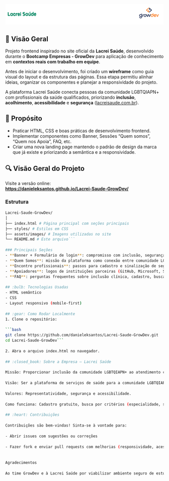   <img src="./assets/images/logo-lacrei-grow.png" />

## :rocket: Visão Geral
Projeto frontend inspirado no site oficial da **Lacrei Saúde**, desenvolvido durante o **Bootcamp Empresas - GrowDev** para aplicação de conhecimento em **contextos reais com trabalho em equipe**.  

Antes de iniciar o desenvolvimento, foi criado um **wireframe** como guia visual do layout e da estrutura das páginas. Essa etapa permitiu alinhar ideias, organizar os componentes e planejar a responsividade do projeto.  

A plataforma Lacrei Saúde conecta pessoas da comunidade LGBTQIAPN+ com profissionais da saúde qualificados, priorizando **inclusão**, **acolhimento**, **acessibilidade** e **segurança** ([lacreisaude.com.br](https://lacreisaude.com.br/?utm_source=chatgpt.com)).



## :memo: Propósito
- Praticar HTML, CSS e boas práticas de desenvolvimento frontend.
- Implementar componentes como Banner, Sessões “Quem somos”, “Quem nos Apoia”, FAQ, etc.
- Criar uma nova landing page mantendo o padrão de design da marca que já existe e priorizando a semântica e a responsividade.

## :mag: Visão Geral do Projeto
Visite a versão online:  
**https://danieleksantos.github.io/Lacrei-Saude-GrowDev/** 

### Estrutura
   ```bash
Lacrei-Saude-GrowDev/
│
├── index.html # Página principal com seções principais
├── styles/ # Estilos em CSS
├── assets/images/ # Imagens utilizadas no site
└── README.md # Este arquivo```

### Principais Seções 
- **Banner + Formulário de login**: compromisso com inclusão, segurança, acessibilidade e acolhimento.
- **Quem Somos**: missão da plataforma como conexão entre comunidade LGBTQIAPN+ e profissionais da saúde.
- **Encontre profissionais**: passos para cadastro e sinalização de segurança da plataforma.
- **Apoiadores**: logos de instituições parceiras (GitHub, Microsoft, Sebrae, AstraZeneca etc.).
- **FAQ**: perguntas frequentes sobre inclusão clínica, cadastro, busca e serviços.

## :bulb: Tecnologias Usadas
- HTML semântico
- CSS
- Layout responsivo (mobile-first)

## :gear: Como Rodar Localmente
1. Clone o repositório:

   ```bash
   git clone https://github.com/danieleksantos/Lacrei-Saude-GrowDev.git
   cd Lacrei-Saude-GrowDev```

2. Abra o arquivo index.html no navegador.

## :closed_book: Sobre a Empresa — Lacrei Saúde

Missão: Proporcionar inclusão da comunidade LGBTQIAPN+ ao atendimento clínico.

Visão: Ser a plataforma de serviços de saúde para a comunidade LGBTQIAPN+ no Brasil.

Valores: Representatividade, segurança e acessibilidade.

Como funciona: Cadastro gratuito, busca por critérios (especialidade, sintomas, etnia, gênero), validação por SMS e contato seguro com profissionais.

## :heart: Contribuições

Contribuições são bem-vindas! Sinta-se à vontade para:

- Abrir issues com sugestões ou correções

- Fazer fork e enviar pull requests com melhorias (responsividade, acessibilidade, estilo, conteúdo)


Agradecimentos

Ao time GrowDev e à Lacrei Saúde por viabilizar ambiente seguro de estudo e inspirar este projeto com sua missão de inclusão e acolhimento.
